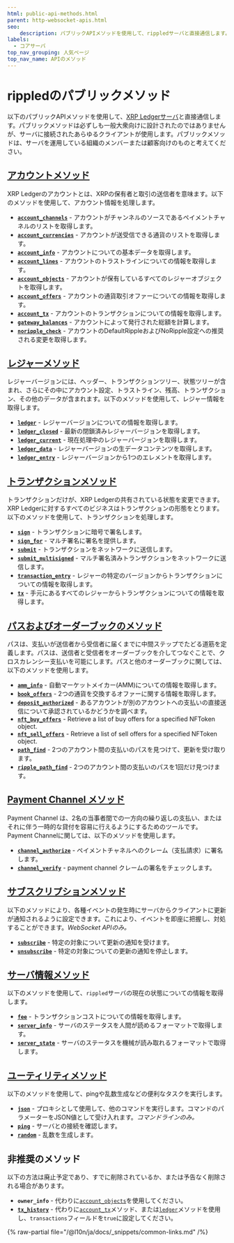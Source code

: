 ```yaml
---
html: public-api-methods.html
parent: http-websocket-apis.html
seo:
    description: パブリックAPIメソッドを使用して、rippledサーバと直接通信します。
labels:
  - コアサーバ
top_nav_grouping: 人気ページ
top_nav_name: APIのメソッド
---
```

# rippledのパブリックメソッド

以下のパブリックAPIメソッドを使用して、[XRP Ledgerサーバ](../../../concepts/networks-and-servers/index.md)と直接通信します。パブリックメソッドは必ずしも一般大衆向けに設計されたのではありませんが、サーバに接続されたあらゆるクライアントが使用します。パブリックメソッドは、サーバを運用している組織のメンバーまたは顧客向けのものと考えてください。


## [アカウントメソッド](account-methods/index.md)

XRP Ledgerのアカウントとは、XRPの保有者と取引の送信者を意味ます。以下のメソッドを使用して、アカウント情報を処理します。

* **[`account_channels`](account-methods/account_channels.md)** - アカウントがチャンネルのソースであるペイメントチャネルのリストを取得します。
* **[`account_currencies`](account-methods/account_currencies.md)** - アカウントが送受信できる通貨のリストを取得します。
* **[`account_info`](account-methods/account_info.md)** - アカウントについての基本データを取得します。
* **[`account_lines`](account-methods/account_lines.md)** - アカウントのトラストラインについての情報を取得します。
* **[`account_objects`](account-methods/account_objects.md)** - アカウントが保有しているすべてのレジャーオブジェクトを取得します。
* **[`account_offers`](account-methods/account_offers.md)** - アカウントの通貨取引オファーについての情報を取得します。
* **[`account_tx`](account-methods/account_tx.md)** - アカウントのトランザクションについての情報を取得します。
* **[`gateway_balances`](account-methods/gateway_balances.md)** - アカウントによって発行された総額を計算します。
* **[`noripple_check`](account-methods/noripple_check.md)** - アカウントのDefaultRippleおよびNoRipple設定への推奨される変更を取得します。


## [レジャーメソッド](ledger-methods/index.md)

レジャーバージョンには、ヘッダー、トランザクションツリー、状態ツリーが含まれ、さらにその中にアカウント設定、トラストライン、残高、トランザクション、その他のデータが含まれます。以下のメソッドを使用して、レジャー情報を取得します。

* **[`ledger`](ledger-methods/ledger.md)** - レジャーバージョンについての情報を取得します。
* **[`ledger_closed`](ledger-methods/ledger_closed.md)** - 最新の閉鎖済みレジャーバージョンを取得します。
* **[`ledger_current`](ledger-methods/ledger_current.md)** - 現在処理中のレジャーバージョンを取得します。
* **[`ledger_data`](ledger-methods/ledger_data.md)** - レジャーバージョンの生データコンテンツを取得します。
* **[`ledger_entry`](ledger-methods/ledger_entry.md)** - レジャーバージョンから1つのエレメントを取得します。


## [トランザクションメソッド](transaction-methods/index.md)

トランザクションだけが、XRP Ledgerの共有されている状態を変更できます。XRP Ledgerに対するすべてのビジネスはトランザクションの形態をとります。以下のメソッドを使用して、トランザクションを処理します。

* **[`sign`](../admin-api-methods/signing-methods/sign.md)** - トランザクションに暗号で署名します。
* **[`sign_for`](../admin-api-methods/signing-methods/sign_for.md)** - マルチ署名に署名を提供します。
* **[`submit`](transaction-methods/submit.md)** - トランザクションをネットワークに送信します。
* **[`submit_multisigned`](transaction-methods/submit_multisigned.md)** - マルチ署名済みトランザクションをネットワークに送信します。
* **[`transaction_entry`](transaction-methods/transaction_entry.md)** - レジャーの特定のバージョンからトランザクションについての情報を取得します。
* **[`tx`](transaction-methods/tx.md)** - 手元にあるすべてのレジャーからトランザクションについての情報を取得します。


## [パスおよびオーダーブックのメソッド](path-and-order-book-methods/index.md)

パスは、支払いが送信者から受信者に届くまでに中間ステップでたどる道筋を定義します。パスは、送信者と受信者をオーダーブックを介してつなぐことで、クロスカレンシー支払いを可能にします。パスと他のオーダーブックに関しては、以下のメソッドを使用します。

* **[`amm_info`](path-and-order-book-methods/amm_info.md)** - 自動マーケットメイカー(AMM)についての情報を取得します。
* **[`book_offers`](path-and-order-book-methods/book_offers.md)** - 2つの通貨を交換するオファーに関する情報を取得します。
* **[`deposit_authorized`](path-and-order-book-methods/deposit_authorized.md)** - あるアカウントが別のアカウントへの支払いの直接送信について承認されているかどうかを調べます。
* **[`nft_buy_offers`](path-and-order-book-methods/nft_buy_offers.md)** - Retrieve a list of buy offers for a specified NFToken object.
* **[`nft_sell_offers`](path-and-order-book-methods/nft_sell_offers.md)** - Retrieve a list of sell offers for a specified NFToken object.
* **[`path_find`](path-and-order-book-methods/path_find.md)** - 2つのアカウント間の支払いのパスを見つけて、更新を受け取ります。
* **[`ripple_path_find`](path-and-order-book-methods/ripple_path_find.md)** - 2つのアカウント間の支払いのパスを1回だけ見つけます。


## [Payment Channel メソッド](payment-channel-methods/index.md)

Payment Channel は、2名の当事者間での一方向の繰り返しの支払い、またはそれに伴う一時的な貸付を容易に行えるようにするためのツールです。Payment Channelに関しては、以下のメソッドを使用します。

* **[`channel_authorize`](payment-channel-methods/channel_authorize.md)** - ペイメントチャネルへのクレーム（支払請求）に署名します。
* **[`channel_verify`](payment-channel-methods/channel_verify.md)** - payment channel クレームの署名をチェックします。


## [サブスクリプションメソッド](subscription-methods/index.md)

以下のメソッドにより、各種イベントの発生時にサーバからクライアントに更新が通知されるように設定できます。これにより、イベントを即座に把握し、対処することができます。_WebSocket APIのみ。_

* **[`subscribe`](subscription-methods/subscribe.md)** - 特定の対象について更新の通知を受けます。
* **[`unsubscribe`](subscription-methods/unsubscribe.md)** - 特定の対象についての更新の通知を停止します。


## [サーバ情報メソッド](server-info-methods/index.md)

以下のメソッドを使用して、`rippled`サーバの現在の状態についての情報を取得します。

* **[`fee`](server-info-methods/fee.md)** - トランザクションコストについての情報を取得します。
* **[`server_info`](server-info-methods/server_info.md)** - サーバのステータスを人間が読めるフォーマットで取得します。
* **[`server_state`](server-info-methods/server_state.md)** - サーバのステータスを機械が読み取れるフォーマットで取得します。


## [ユーティリティメソッド](utility-methods/index.md)

以下のメソッドを使用して、pingや乱数生成などの便利なタスクを実行します。

* **[`json`](utility-methods/json.md)** - プロキシとして使用して、他のコマンドを実行します。コマンドのパラメーターをJSON値として受け入れます。_コマンドラインのみ。_
* **[`ping`](utility-methods/ping.md)** - サーバとの接続を確認します。
* **[`random`](utility-methods/random.md)** - 乱数を生成します。


## 非推奨のメソッド

以下の方法は廃止予定であり、すでに削除されているか、または予告なく削除される場合があります。

* **`owner_info`** - 代わりに[`account_objects`](account-methods/account_objects.md)を使用してください。
* **[`tx_history`](transaction-methods/tx_history.md)** - 代わりに[`account_tx`](account-methods/account_tx.md)メソッド、または[`ledger`](ledger-methods/ledger.md)メソッドを使用し、`transactions`フィールドを`true`に設定してください。

{% raw-partial file="/@l10n/ja/docs/_snippets/common-links.md" /%}
